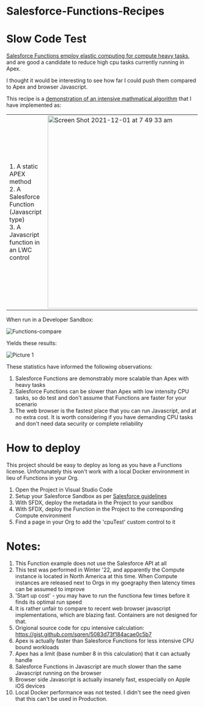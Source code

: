 # Salesforce-Functions-Recipes

# Slow Code Test

<a href="https://developer.salesforce.com/docs/platform/functions/guide/overview.html">Salesforce Functions employ elastic computing for compute heavy tasks</a>, and are good a candidate to reduce high cpu tasks currently running in Apex.

I thought it would be interesting to see how far I could push them compared to Apex and browser Javascript.

This recipe is a <a href="https://gist.github.com/sqren/5083d73f184acae0c5b7">demonstration of an intensive mathmatical algorithm</a> that I have implemented as:

<table>
  <tr>
    <td>1. A static APEX method<br>
2. A Salesforce Function (Javascript type)<br>
3. A Javascript function in an LWC control
</td>
    <td> <img width="508" alt="Screen Shot 2021-12-01 at 7 49 33 am" src="https://user-images.githubusercontent.com/41508645/144126020-8a827b1f-d4fe-4dde-a241-6aee7631ec5e.png">
</td>
  </tr>
</table>

When run in a Developer Sandbox:

![Functions-compare](https://user-images.githubusercontent.com/41508645/143964508-90c2dea3-aa2e-45c6-ab09-26d3a85889d3.gif)

Yields these results:

![Picture 1](https://user-images.githubusercontent.com/41508645/144147454-774f96cb-7f3b-474c-9267-c26ae5573645.png)


These statistics have informed the following observations:

1. Salesforce Functions are demonstrably more scalable than Apex with heavy tasks
2. Salesforce Functions can be slower than Apex with low intensity CPU tasks, so do test and don't assume that Functions are faster for your scenario
3. The web browser is the fastest place that you can run Javascript, and at no extra cost. It is worth considering if you have demanding CPU tasks and don't need data security or complete reliability

# How to deploy
This project should be easy to deploy as long as you have a Functions license. Unfortunately this won't work with a local Docker environment in lieu of Functions in your Org.

1) Open the Project in Visual Studio Code
2) Setup your Salesforce Sandbox as per <a href="https://developer.salesforce.com/docs/platform/functions/guide/set-up.html">Salesforce guidelines</a>
3) With SFDX, deploy the metadata in the Project to your sandbox
4) With SFDX, deploy the Function in the Project to the corresponding Compute environment
5) Find a page in your Org to add the 'cpuTest' custom control to it

# Notes:

1. This Function example does not use the Salesforce API at all
2. This test was performed in Winter '22, and apparently the Compute instance is located in North America at this time. When Compute instances are released next to Orgs in my goegraphy then latency times can be assumed to improve
3. 'Start up cost' - you may have to run the functiona few times before it finds its optimal run speed
4. It is rather unfair to compare to recent web browser javascript implementations, which are blazing fast. Containers are not designed for that.
5. Origional source code for cpu intensive calculation: https://gist.github.com/sqren/5083d73f184acae0c5b7
6. Apex is actually faster than Salesforce Functions for less intensive CPU bound workloads
7. Apex has a limit (base number 8 in this calculation) that it can actually handle
8. Salesforce Functions in Javascript are much slower than the same Javascript running on the browser
9. Browser side Javascript is actually insanely fast, esspecially on Apple iOS devices
10. Local Docker performance was not tested. I didn't see the need given that this can't be used in Production.
